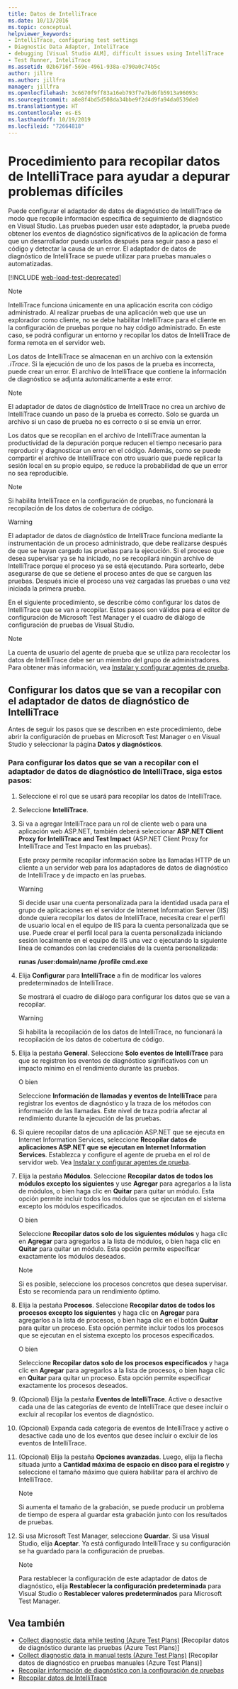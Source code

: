 ```yaml
---
title: Datos de IntelliTrace
ms.date: 10/13/2016
ms.topic: conceptual
helpviewer_keywords:
- IntelliTrace, configuring test settings
- Diagnostic Data Adapter, InteliTrace
- debugging [Visual Studio ALM], difficult issues using IntelliTrace
- Test Runner, InteliTrace
ms.assetid: 02b6716f-569e-4961-938a-e790a0c74b5c
author: jillre
ms.author: jillfra
manager: jillfra
ms.openlocfilehash: 3c6670f9ff83a16eb793f7e7bd6fb5913a96093c
ms.sourcegitcommit: a8e8f4bd5d508da34bbe9f2d4d9fa94da0539de0
ms.translationtype: HT
ms.contentlocale: es-ES
ms.lasthandoff: 10/19/2019
ms.locfileid: "72664818"
---
```

# <a name="how-to-collect-intellitrace-data-to-help-debug-difficult-issues"></a>Procedimiento para recopilar datos de IntelliTrace para ayudar a depurar problemas difíciles

Puede configurar el adaptador de datos de diagnóstico de IntelliTrace de modo que recopile información específica de seguimiento de diagnóstico en Visual Studio. Las pruebas pueden usar este adaptador, la prueba puede obtener los eventos de diagnóstico significativos de la aplicación de forma que un desarrollador pueda usarlos después para seguir paso a paso el código y detectar la causa de un error. El adaptador de datos de diagnóstico de IntelliTrace se puede utilizar para pruebas manuales o automatizadas.

[!INCLUDE [web-load-test-deprecated](includes/web-load-test-deprecated.md)]

> [!NOTE]
> IntelliTrace funciona únicamente en una aplicación escrita con código administrado. Al realizar pruebas de una aplicación web que use un explorador como cliente, no se debe habilitar IntelliTrace para el cliente en la configuración de pruebas porque no hay código administrado. En este caso, se podrá configurar un entorno y recopilar los datos de IntelliTrace de forma remota en el servidor web.

Los datos de IntelliTrace se almacenan en un archivo con la extensión *.iTrace*. Si la ejecución de uno de los pasos de la prueba es incorrecta, puede crear un error. El archivo de IntelliTrace que contiene la información de diagnóstico se adjunta automáticamente a este error.

> [!NOTE]
> El adaptador de datos de diagnóstico de IntelliTrace no crea un archivo de IntelliTrace cuando un paso de la prueba es correcto. Solo se guarda un archivo si un caso de prueba no es correcto o si se envía un error.

Los datos que se recopilan en el archivo de IntelliTrace aumentan la productividad de la depuración porque reducen el tiempo necesario para reproducir y diagnosticar un error en el código. Además, como se puede compartir el archivo de IntelliTrace con otro usuario que puede replicar la sesión local en su propio equipo, se reduce la probabilidad de que un error no sea reproducible.

> [!NOTE]
> Si habilita IntelliTrace en la configuración de pruebas, no funcionará la recopilación de los datos de cobertura de código.

> [!WARNING]
> El adaptador de datos de diagnóstico de IntelliTrace funciona mediante la instrumentación de un proceso administrado, que debe realizarse después de que se hayan cargado las pruebas para la ejecución. Si el proceso que desea supervisar ya se ha iniciado, no se recopilará ningún archivo de IntelliTrace porque el proceso ya se está ejecutando. Para sortearlo, debe asegurarse de que se detiene el proceso antes de que se carguen las pruebas. Después inicie el proceso una vez cargadas las pruebas o una vez iniciada la primera prueba.

En el siguiente procedimiento, se describe cómo configurar los datos de IntelliTrace que se van a recopilar. Estos pasos son válidos para el editor de configuración de Microsoft Test Manager y el cuadro de diálogo de configuración de pruebas de Visual Studio.

> [!NOTE]
> La cuenta de usuario del agente de prueba que se utiliza para recolectar los datos de IntelliTrace debe ser un miembro del grupo de administradores. Para obtener más información, vea [Instalar y configurar agentes de prueba](../test/lab-management/install-configure-test-agents.md).

## <a name="configure-the-data-to-collect-with-the-intellitrace-diagnostic-data-adapter"></a>Configurar los datos que se van a recopilar con el adaptador de datos de diagnóstico de IntelliTrace

Antes de seguir los pasos que se describen en este procedimiento, debe abrir la configuración de pruebas en Microsoft Test Manager o en Visual Studio y seleccionar la página **Datos y diagnósticos**.

### <a name="to-configure-the-data-to-collect-with-the-intellitrace-diagnostic-data-adapter"></a>Para configurar los datos que se van a recopilar con el adaptador de datos de diagnóstico de IntelliTrace, siga estos pasos:

1. Seleccione el rol que se usará para recopilar los datos de IntelliTrace.

2. Seleccione **IntelliTrace**.

3. Si va a agregar IntelliTrace para un rol de cliente web o para una aplicación web ASP.NET, también deberá seleccionar **ASP.NET Client Proxy for IntelliTrace and Test Impact** (ASP.NET Client Proxy for IntelliTrace and Test Impacto en las pruebas).

     Este proxy permite recopilar información sobre las llamadas HTTP de un cliente a un servidor web para los adaptadores de datos de diagnóstico de IntelliTrace y de impacto en las pruebas.

    > [!WARNING]
    > Si decide usar una cuenta personalizada para la identidad usada para el grupo de aplicaciones en el servidor de Internet Information Server (IIS) donde quiera recopilar los datos de IntelliTrace, necesita crear el perfil de usuario local en el equipo de IIS para la cuenta personalizada que se use. Puede crear el perfil local para la cuenta personalizada iniciando sesión localmente en el equipo de IIS una vez o ejecutando la siguiente línea de comandos con las credenciales de la cuenta personalizada:
    >
    > **runas /user:domain\name /profile cmd.exe**

4. Elija **Configurar** para **IntelliTrace** a fin de modificar los valores predeterminados de IntelliTrace.

     Se mostrará el cuadro de diálogo para configurar los datos que se van a recopilar.

    > [!WARNING]
    > Si habilita la recopilación de los datos de IntelliTrace, no funcionará la recopilación de los datos de cobertura de código.

5. Elija la pestaña **General**. Seleccione **Solo eventos de IntelliTrace** para que se registren los eventos de diagnóstico significativos con un impacto mínimo en el rendimiento durante las pruebas.

     O bien

     Seleccione **Información de llamadas y eventos de IntelliTrace** para registrar los eventos de diagnóstico y la traza de los métodos con información de las llamadas. Este nivel de traza podría afectar al rendimiento durante la ejecución de las pruebas.

6. Si quiere recopilar datos de una aplicación ASP.NET que se ejecuta en Internet Information Services, seleccione **Recopilar datos de aplicaciones ASP.NET que se ejecutan en Internet Information Services**. Establezca y configure el agente de prueba en el rol de servidor web. Vea [Instalar y configurar agentes de prueba](../test/lab-management/install-configure-test-agents.md).

7. Elija la pestaña **Módulos**. Seleccione **Recopilar datos de todos los módulos excepto los siguientes** y use **Agregar** para agregarlos a la lista de módulos, o bien haga clic en **Quitar** para quitar un módulo. Esta opción permite incluir todos los módulos que se ejecutan en el sistema excepto los módulos especificados.

     O bien

     Seleccione **Recopilar datos solo de los siguientes módulos** y haga clic en **Agregar** para agregarlos a la lista de módulos, o bien haga clic en **Quitar** para quitar un módulo. Esta opción permite especificar exactamente los módulos deseados.

    > [!NOTE]
    > Si es posible, seleccione los procesos concretos que desea supervisar. Esto se recomienda para un rendimiento óptimo.

8. Elija la pestaña **Procesos**. Seleccione **Recopilar datos de todos los procesos excepto los siguientes** y haga clic en **Agregar** para agregarlos a la lista de procesos, o bien haga clic en el botón **Quitar** para quitar un proceso. Esta opción permite incluir todos los procesos que se ejecutan en el sistema excepto los procesos especificados.

     O bien

     Seleccione **Recopilar datos solo de los procesos especificados** y haga clic en **Agregar** para agregarlos a la lista de procesos, o bien haga clic en **Quitar** para quitar un proceso. Esta opción permite especificar exactamente los procesos deseados.

9. (Opcional) Elija la pestaña **Eventos de IntelliTrace**. Active o desactive cada una de las categorías de evento de IntelliTrace que desee incluir o excluir al recopilar los eventos de diagnóstico.

10. (Opcional) Expanda cada categoría de eventos de IntelliTrace y active o desactive cada uno de los eventos que desee incluir o excluir de los eventos de IntelliTrace.

11. (Opcional) Elija la pestaña **Opciones avanzadas**. Luego, elija la flecha situada junto a **Cantidad máxima de espacio en disco para el registro** y seleccione el tamaño máximo que quiera habilitar para el archivo de IntelliTrace.

    > [!NOTE]
    > Si aumenta el tamaño de la grabación, se puede producir un problema de tiempo de espera al guardar esta grabación junto con los resultados de pruebas.

12. Si usa Microsoft Test Manager, seleccione **Guardar**. Si usa Visual Studio, elija **Aceptar**. Ya está configurado IntelliTrace y su configuración se ha guardado para la configuración de pruebas.

    > [!NOTE]
    > Para restablecer la configuración de este adaptador de datos de diagnóstico, elija **Restablecer la configuración predeterminada** para Visual Studio o **Restablecer valores predeterminados** para Microsoft Test Manager.

## <a name="see-also"></a>Vea también

- [Collect diagnostic data while testing (Azure Test Plans)](/azure/devops/test/collect-diagnostic-data?view=vsts) [Recopilar datos de diagnóstico durante las pruebas (Azure Test Plans)]
- [Collect diagnostic data in manual tests (Azure Test Plans)](/azure/devops/test/mtm/collect-more-diagnostic-data-in-manual-tests?view=vsts) [Recopilar datos de diagnóstico en pruebas manuales (Azure Test Plans)]
- [Recopilar información de diagnóstico con la configuración de pruebas](../test/collect-diagnostic-information-using-test-settings.md)
- [Recopilar datos de IntelliTrace](../test/how-to-collect-intellitrace-data-to-help-debug-difficult-issues.md)